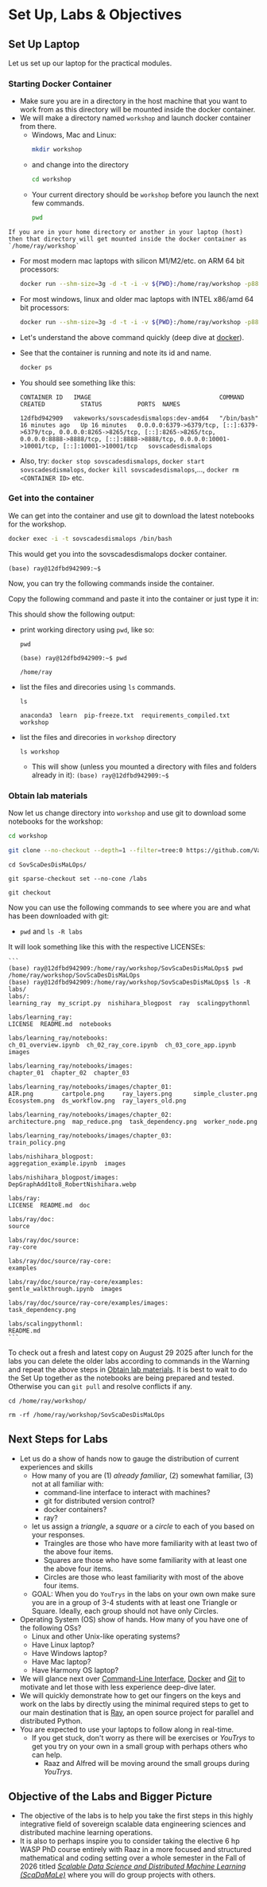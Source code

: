 # Set Up, Labs & Objectives

## Set Up Laptop

Let us set up our laptop for the practical modules. 

### Starting Docker Container <!--<img src="./images/UnderConstructionWarningGeekByDominiqueChappard_OpenClipArt.png" width="100" align="right" alt="Under Construction"> -->

- Make sure you are in a directory in the host machine that you want to work from as this directory will be mounted inside the docker container.
- We will make a directory named `workshop` and launch docker container from there. 
   - Windows, Mac and Linux: 
       ```sh
       mkdir workshop
       ``` 
   - and change into the directory
     ```sh
     cd workshop
     ```
   - Your current directory should be `workshop` before you launch the next few commands.
     ```sh
     pwd
     ```
```admonish warning
If you are in your home directory or another in your laptop (host) then that directory will get mounted inside the docker container as `/home/ray/workshop`
```

- For most modern mac laptops with silicon M1/M2/etc. on ARM 64 bit processors:
    ```sh
    docker run --shm-size=3g -d -t -i -v ${PWD}:/home/ray/workshop -p8888:8888 -p6379:6379 -p10001:10001 -p8265:8265 --name=sovscadesdismalops vakeworks/sovscadesdismalops:dev-arm64
    ```
- For most windows, linux and older mac laptops with INTEL x86/amd 64 bit processors:
    ```sh
    docker run --shm-size=3g -d -t -i -v ${PWD}:/home/ray/workshop -p8888:8888 -p6379:6379 -p10001:10001 -p8265:8265 --name=sovscadesdismalops vakeworks/sovscadesdismalops:dev-amd64
    ```
- Let's understand the above command quickly (deep dive at [docker](./docker.md)). 
- See that the container is running and note its id and name.
    ```sh
    docker ps
    ```
- You should see something like this:

    ```CONTAINER ID   IMAGE                                    COMMAND                  CREATED          STATUS          PORTS  NAMES```

    ```12dfbd942909   vakeworks/sovscadesdismalops:dev-amd64   "/bin/bash"              16 minutes ago   Up 16 minutes   0.0.0.0:6379->6379/tcp, [::]:6379->6379/tcp, 0.0.0.0:8265->8265/tcp, [::]:8265->8265/tcp, 0.0.0.0:8888->8888/tcp, [::]:8888->8888/tcp, 0.0.0.0:10001->10001/tcp, [::]:10001->10001/tcp   sovscadesdismalops```
 
- Also, try: `docker stop sovscadesdismalops`, `docker start sovscadesdismalops`, `docker kill sovscadesdismalops`,..., `docker rm <CONTAINER ID>` etc.

### Get into the container

We can get into the container and use git to download the latest notebooks for the workshop.

```sh
docker exec -i -t sovscadesdismalops /bin/bash
```

This would get you into the sovscadesdismalops docker container. 

``` (base) ray@12dfbd942909:~$  ```

Now, you can try the following commands inside the container.

Copy the following command and paste it into the container or just type it in:

This should show the following output:
- print working directory using `pwd`, like so: 
  ```
  pwd
  ```
  ```(base) ray@12dfbd942909:~$ pwd```

  ```/home/ray```

- list the files and direcories using `ls` commands. 
  ```
  ls
  ```
  
  ```anaconda3  learn  pip-freeze.txt  requirements_compiled.txt  workshop```

- list the files and direcories in `workshop` directory
  ```
  ls workshop
  ```
    - This will show (unless you mounted a directory with files and folders already in it):
      ```(base) ray@12dfbd942909:~$```
 
### Obtain lab materials

Now let us change directory into `workshop` and use git to download some notebooks for the workshop:

```sh
cd workshop
```

```sh
git clone --no-checkout --depth=1 --filter=tree:0 https://github.com/VakeWorks/SovScaDesDisMaLOps.git 
```

```
cd SovScaDesDisMaLOps/
```

```
git sparse-checkout set --no-cone /labs
```

```
git checkout
```

Now you can use the following commands to see where you are and what has been downloaded with git:
 - `pwd` and `ls -R labs`

It will look something like this with the respective LICENSEs:

~~~admonish note title="output"
```
(base) ray@12dfbd942909:/home/ray/workshop/SovScaDesDisMaLOps$ pwd
/home/ray/workshop/SovScaDesDisMaLOps
(base) ray@12dfbd942909:/home/ray/workshop/SovScaDesDisMaLOps$ ls -R labs/
labs/:
learning_ray  my_script.py  nishihara_blogpost  ray  scalingpythonml

labs/learning_ray:
LICENSE  README.md  notebooks

labs/learning_ray/notebooks:
ch_01_overview.ipynb  ch_02_ray_core.ipynb  ch_03_core_app.ipynb  images

labs/learning_ray/notebooks/images:
chapter_01  chapter_02  chapter_03

labs/learning_ray/notebooks/images/chapter_01:
AIR.png        cartpole.png     ray_layers.png      simple_cluster.png
Ecosystem.png  ds_workflow.png  ray_layers_old.png

labs/learning_ray/notebooks/images/chapter_02:
architecture.png  map_reduce.png  task_dependency.png  worker_node.png

labs/learning_ray/notebooks/images/chapter_03:
train_policy.png

labs/nishihara_blogpost:
aggregation_example.ipynb  images

labs/nishihara_blogpost/images:
DepGraphAdd1to8_RobertNishihara.webp

labs/ray:
LICENSE  README.md  doc

labs/ray/doc:
source

labs/ray/doc/source:
ray-core

labs/ray/doc/source/ray-core:
examples

labs/ray/doc/source/ray-core/examples:
gentle_walkthrough.ipynb  images

labs/ray/doc/source/ray-core/examples/images:
task_dependency.png

labs/scalingpythonml:
README.md
```
~~~

To check out a fresh and latest copy on August 29 2025 after lunch for the labs you can delete the older labs according to commands in the Warning and repeat the above steps in [Obtain lab materials](#obtain-lab-materials). It is best to wait to do the Set Up together as the notebooks are being prepared and tested. Otherwise you can `git pull` and resolve conflicts if any.

```admonish warning
cd /home/ray/workshop/

rm -rf /home/ray/workshop/SovScaDesDisMaLOps 
```

## Next Steps for Labs

- Let us do a show of hands now to gauge the distribution of current experiences and skills
  - How many of you are (1) *already familiar*, (2) somewhat familiar, (3) not at all familiar with:
    - command-line interface to interact with machines?
    - git for distributed version control?
    - docker containers?
    - ray?
  - let us assign a *triangle*, a *square* or a *circle* to each of you based on your responses.
    - Traingles are those who have more familiarity with at least two of the above four items.
    - Squares are those who have some familiarity with at least one the above four items.
    - Circles are those who least familiarity with most of the above four items.
  - GOAL: When you do `YouTrys` in the labs on your own own make sure you are in a group of 3-4 students with at least one Triangle or Square. Ideally, each group should not have only Circles.
- Operating System (OS) show of hands. How many of you have one of the following OSs?
    - Linux and other Unix-like operating systems?
    - Have Linux laptop?
    - Have Windows laptop?
    - Have Mac laptop?
    - Have Harmony OS laptop?
- We will glance next over [Command-Line Interface](./cli.md), [Docker](./docker.md) and [Git](./git.md) to motivate and let those with less experience deep-dive later.
- We will quickly demonstrate how to get our fingers on the keys and work on the labs by directly using the minimal required steps to get to our main destination that is [Ray](./ray.md), an open source project for parallel and distributed Python.
- You are expected to use your laptops to follow along in real-time. 
  - If you get stuck, don't worry as there will be exercises or *YouTrys* to get you try on your own in a small group with perhaps others who can help.
    - Raaz and Alfred will be moving around the small groups during *YouTrys*.

## Objective of the Labs and Bigger Picture

- The objective of the labs is to help you take the first steps in this highly integrative field of sovereign scalable data engineering sciences and distributed machine learning operations. 
- It is also to perhaps inspire you to consider taking the elective 6 hp WASP PhD course entirely with Raaz in a more focused and structured mathematical and coding setting over a whole semester in the Fall of 2026 titled [*Scalable Data Science and Distributed Machine Learning (ScaDaMaLe)*](https://lamastex.github.io/ScaDaMaLe/) where you will do group projects with others. 

